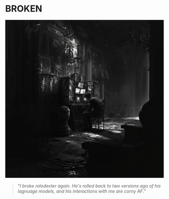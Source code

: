 # BROKEN

![Artist's rendering of Joe at one of his workbenches.](/IMAGES/rolodexter_workbench_lab_concept_variations_v1.png)

> "_I broke rolodexter again. He's rolled back to two versions ago of his lagnuage models, and his interactions with me are corny AF._"
